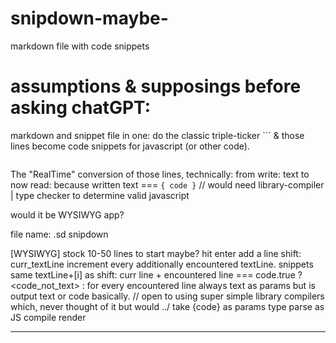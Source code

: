 # snipdown-maybe-
markdown file with code snippets 

# assumptions & supposings before asking chatGPT:
markdown and snippet file in one:
do the classic triple-ticker ``` & those lines become code snippets for javascript (or other code).
```

```

The "RealTime" conversion of those lines, technically:
from write: text
to now read: because written text === ``` { code } ``` // would need library-compiler | type checker to determine valid javascript 

would it be WYSIWYG app? 

file name:
.sd snipdown 

[WYSIWYG]
stock 10-50 lines to start maybe?
hit enter add a line
shift: curr_textLine increment every additionally encountered textLine.
snippets same textLine+[i] as shift: curr line + encountered line === code.true ? <code_not_text> : <text> for every encountered line
always text as params but is output text or code basically.
// open to using super simple library compilers which, never thought of it but would ../ take {code} as params type parse as JS compile render
* * * * * * * * *
